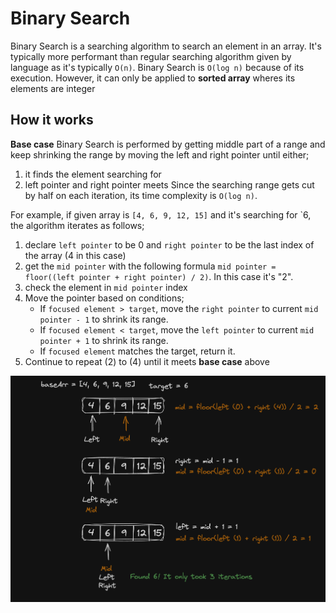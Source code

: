 # Binary Search

Binary Search is a searching algorithm to search an element in an array. It's typically more performant than regular searching algorithm given by language as it's typically `O(n)`. Binary Search is `O(log n)` because of its execution. However, it can only be applied to **sorted array** wheres its elements are integer

## How it works

**Base case**
Binary Search is performed by getting middle part of a range and keep shrinking the range by moving the left and right pointer until either;
1. it finds the element searching for
2. left pointer and right pointer meets
Since the searching range gets cut by half on each iteration, its time complexity is `O(log n)`.

For example, if given array is `[4, 6, 9, 12, 15]` and it's searching for `6, the algorithm iterates as follows;
1. declare `left pointer` to be 0 and `right pointer` to be the last index of the array (4 in this case)
2. get the `mid pointer` with the following formula `mid pointer = floor((left pointer + right pointer) / 2)`. In this case it's "2".
3. check the element in `mid pointer` index
4. Move the pointer based on conditions;
    - If `focused element > target`, move the `right pointer` to current `mid pointer - 1` to shrink its range.
    - If `focused element < target`, move the `left pointer` to current `mid pointer + 1` to shrink its range.
    - If `focused element` matches the target, return it.
5. Continue to repeat (2) to (4) until it meets **base case** above

![binary-search](./binary-search.png)